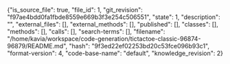 {"is_source_file": true, "file_id": 1, "git_revision": "f97ae4bdd0fa1fbde8559e669b3f3e254c506551", "state": 1, "description": "", "external_files": [], "external_methods": [], "published": [], "classes": [], "methods": [], "calls": [], "search-terms": [], "filename": "/home/kavia/workspace/code-generation/tictactoe-classic-96874-96879/README.md", "hash": "9f3ed22ef02253bd20c53fce096b93c1", "format-version": 4, "code-base-name": "default", "knowledge_revision": 2}